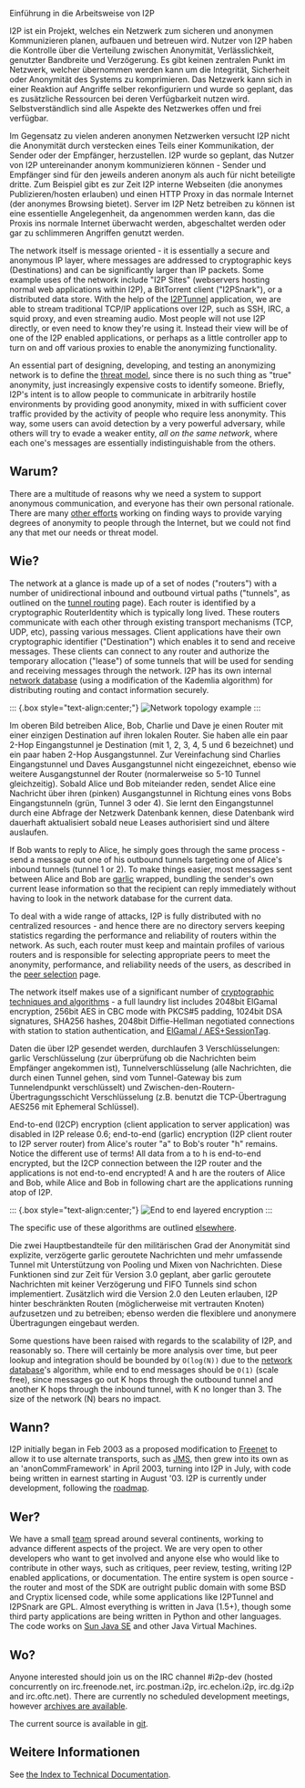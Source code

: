  Einführung in die
Arbeitsweise von I2P 

I2P ist ein Projekt, welches ein Netzwerk zum sicheren und anonymen
Kommunizieren planen, aufbauen und betreuen wird. Nutzer von I2P haben
die Kontrolle über die Verteilung zwischen Anonymität, Verlässlichkeit,
genutzter Bandbreite und Verzögerung. Es gibt keinen zentralen Punkt im
Netzwerk, welcher übernommen werden kann um die Integrität, Sicherheit
oder Anonymität des Systems zu komprimieren. Das Netzwerk kann sich in
einer Reaktion auf Angriffe selber rekonfiguriern und wurde so geplant,
das es zusätzliche Ressourcen bei deren Verfügbarkeit nutzen wird.
Selbstverständlich sind alle Aspekte des Netzwerkes offen und frei
verfügbar.

Im Gegensatz zu vielen anderen anonymen Netzwerken versucht I2P nicht
die Anonymität durch verstecken eines Teils einer Kommunikation, der
Sender oder der Empfänger, herzustellen. I2P wurde so geplant, das
Nutzer von I2P untereinander anonym kommunizieren können - Sender und
Empfänger sind für den jeweils anderen anonym als auch für nicht
beteiligte dritte. Zum Beispiel gibt es zur Zeit I2P interne Webseiten
(die anonymes Publizieren/hosten erlauben) und einen HTTP Proxy in das
normale Internet (der anonymes Browsing bietet). Server im I2P Netz
betreiben zu können ist eine essentielle Angelegenheit, da angenommen
werden kann, das die Proxis ins normale Internet überwacht werden,
abgeschaltet werden oder gar zu schlimmeren Angriffen genutzt werden.

The network itself is message oriented - it is essentially a secure and
anonymous IP layer, where messages are addressed to cryptographic keys
(Destinations) and can be significantly larger than IP packets. Some
example uses of the network include \"I2P Sites\" (webservers hosting
normal web applications within I2P), a BitTorrent client (\"I2PSnark\"),
or a distributed data store. With the help of the
[I2PTunnel]() application, we are able to
stream traditional TCP/IP applications over I2P, such as SSH, IRC, a
squid proxy, and even streaming audio. Most people will not use I2P
directly, or even need to know they\'re using it. Instead their view
will be of one of the I2P enabled applications, or perhaps as a little
controller app to turn on and off various proxies to enable the
anonymizing functionality.

An essential part of designing, developing, and testing an anonymizing
network is to define the [threat model](),
since there is no such thing as \"true\" anonymity, just increasingly
expensive costs to identify someone. Briefly, I2P\'s intent is to allow
people to communicate in arbitrarily hostile environments by providing
good anonymity, mixed in with sufficient cover traffic provided by the
activity of people who require less anonymity. This way, some users can
avoid detection by a very powerful adversary, while others will try to
evade a weaker entity, *all on the same network*, where each one\'s
messages are essentially indistinguishable from the others.

## Warum?

There are a multitude of reasons why we need a system to support
anonymous communication, and everyone has their own personal rationale.
There are many [other efforts]() working on
finding ways to provide varying degrees of anonymity to people through
the Internet, but we could not find any that met our needs or threat
model.

## Wie?

The network at a glance is made up of a set of nodes (\"routers\") with
a number of unidirectional inbound and outbound virtual paths
(\"tunnels\", as outlined on the [tunnel
routing]() page). Each router is
identified by a cryptographic RouterIdentity which is typically long
lived. These routers communicate with each other through existing
transport mechanisms (TCP, UDP, etc), passing various messages. Client
applications have their own cryptographic identifier (\"Destination\")
which enables it to send and receive messages. These clients can connect
to any router and authorize the temporary allocation (\"lease\") of some
tunnels that will be used for sending and receiving messages through the
network. I2P has its own internal [network
database]() (using a modification of the Kademlia
algorithm) for distributing routing and contact information securely.

::: {.box style="text-align:center;"}
![Network topology
example](images/net.png "Network topology example")
:::

Im oberen Bild betreiben Alice, Bob, Charlie und Dave je einen Router
mit einer einzigen Destination auf ihren lokalen Router. Sie haben alle
ein paar 2-Hop Eingangstunnel je Destination (mit 1, 2, 3, 4, 5 und 6
bezeichnet) und ein paar haben 2-Hop Ausgangstunnel. Zur Vereinfachung
sind Charlies Eingangstunnel und Daves Ausgangstunnel nicht
eingezeichnet, ebenso wie weitere Ausgangstunnel der Router
(normalerweise so 5-10 Tunnel gleichzeitig). Sobald Alice und Bob
miteiander reden, sendet Alice eine Nachricht über ihren (pinken)
Ausgangstunnel in Richtung eines vons Bobs Eingangstunneln (grün, Tunnel
3 oder 4). Sie lernt den Eingangstunnel durch eine Abfrage der Netzwerk
Datenbank kennen, diese Datenbank wird dauerhaft aktualisiert sobald
neue Leases authorisiert sind und ältere auslaufen.

If Bob wants to reply to Alice, he simply goes through the same
process - send a message out one of his outbound tunnels targeting one
of Alice\'s inbound tunnels (tunnel 1 or 2). To make things easier, most
messages sent between Alice and Bob are
[garlic]() wrapped, bundling the
sender\'s own current lease information so that the recipient can reply
immediately without having to look in the network database for the
current data.

To deal with a wide range of attacks, I2P is fully distributed with no
centralized resources - and hence there are no directory servers keeping
statistics regarding the performance and reliability of routers within
the network. As such, each router must keep and maintain profiles of
various routers and is responsible for selecting appropriate peers to
meet the anonymity, performance, and reliability needs of the users, as
described in the [peer selection]() page.

The network itself makes use of a significant number of [cryptographic
techniques and algorithms]() - a full
laundry list includes 2048bit ElGamal encryption, 256bit AES in CBC mode
with PKCS#5 padding, 1024bit DSA signatures, SHA256 hashes, 2048bit
Diffie-Hellman negotiated connections with station to station
authentication, and [ElGamal /
AES+SessionTag]().

Daten die über I2P gesendet werden, durchlaufen 3 Verschlüsselungen:
garlic Verschlüsselung (zur überprüfung ob die Nachrichten beim
Empfänger angekommen ist), Tunnelverschlüsselung (alle Nachrichten, die
durch einen Tunnel gehen, sind vom Tunnel-Gateway bis zum Tunnelendpunkt
verschlüsselt) und Zwischen-den-Routern-Übertragungsschicht
Verschlüsselung (z.B. benutzt die TCP-Übertragung AES256 mit Ephemeral
Schlüssel).

End-to-end (I2CP) encryption (client application to server application)
was disabled in I2P release 0.6; end-to-end (garlic) encryption (I2P
client router to I2P server router) from Alice\'s router \"a\" to Bob\'s
router \"h\" remains. Notice the different use of terms! All data from a
to h is end-to-end encrypted, but the I2CP connection between the I2P
router and the applications is not end-to-end encrypted! A and h are the
routers of Alice and Bob, while Alice and Bob in following chart are the
applications running atop of I2P.

::: {.box style="text-align:center;"}
![End to end layered
encryption](images/endToEndEncryption.png "End to end layered encryption")
:::

The specific use of these algorithms are outlined
[elsewhere]().

Die zwei Hauptbestandteile für den militärischen Grad der Anonymität
sind explizite, verzögerte garlic geroutete Nachrichten und mehr
umfassende Tunnel mit Unterstützung von Pooling und Mixen von
Nachrichten. Diese Funktionen sind zur Zeit für Version 3.0 geplant,
aber garlic geroutete Nachrichten mit keiner Verzögerung und FIFO
Tunnels sind schon implementiert. Zusätzlich wird die Version 2.0 den
Leuten erlauben, I2P hinter beschränkten Routen (möglicherweise mit
vertrauten Knoten) aufzusetzen und zu betreiben; ebenso werden die
flexiblere und anonymere Übertragungen eingebaut werden.

Some questions have been raised with regards to the scalability of I2P,
and reasonably so. There will certainly be more analysis over time, but
peer lookup and integration should be bounded by `O(log(N))` due to the
[network database]()\'s algorithm, while end to
end messages should be `O(1)` (scale free), since messages go out K hops
through the outbound tunnel and another K hops through the inbound
tunnel, with K no longer than 3. The size of the network (N) bears no
impact.

## Wann?

I2P initially began in Feb 2003 as a proposed modification to
[Freenet](http://freenetproject.org) to allow it to use alternate
transports, such as [JMS](), then grew into its own
as an \'anonCommFramework\' in April 2003, turning into I2P in July,
with code being written in earnest starting in August \'03. I2P is
currently under development, following the
[roadmap]().

## Wer?

We have a small [team]() spread around several
continents, working to advance different aspects of the project. We are
very open to other developers who want to get involved and anyone else
who would like to contribute in other ways, such as critiques, peer
review, testing, writing I2P enabled applications, or documentation. The
entire system is open source - the router and most of the SDK are
outright public domain with some BSD and Cryptix licensed code, while
some applications like I2PTunnel and I2PSnark are GPL. Almost everything
is written in Java (1.5+), though some third party applications are
being written in Python and other languages. The code works on [Sun Java
SE](http://java.com/en/) and other Java Virtual Machines.

## Wo?

Anyone interested should join us on the IRC channel #i2p-dev (hosted
concurrently on irc.freenode.net, irc.postman.i2p, irc.echelon.i2p,
irc.dg.i2p and irc.oftc.net). There are currently no scheduled
development meetings, however [archives are
available]().

The current source is available in [git]().

## Weitere Informationen

See [the Index to Technical Documentation]().


